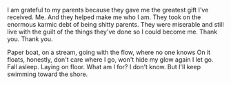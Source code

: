 
I am grateful to my parents because they gave me the greatest gift I've received. Me. And they helped make me who I am. They took on the enormous karmic debt of being shitty parents. They were miserable and still live with the guilt of the things they've done so I could become me. Thank you. Thank you. 

Paper boat, on a stream, going with the flow, where no one knows
On it floats, honestly, don't care where I go, won't hide my glow again 
I let go. Fall asleep. Laying on floor. What am I for? 
I don't know. But I'll keep swimming toward the shore. 